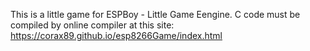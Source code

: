 This is a little game for ESPBoy - Little Game Eengine. C code must be compiled by online compiler at this site: https://corax89.github.io/esp8266Game/index.html
